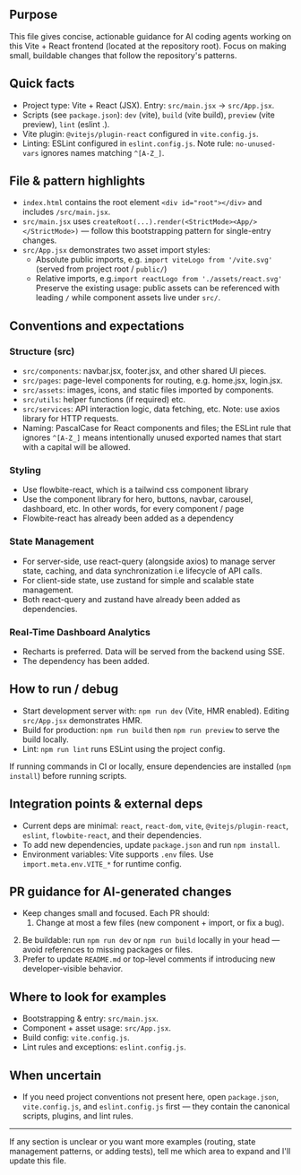 ## Purpose

This file gives concise, actionable guidance for AI coding agents working on this Vite + React frontend (located at the repository root). Focus on making small, buildable changes that follow the repository's patterns.

## Quick facts
- Project type: Vite + React (JSX). Entry: `src/main.jsx` -> `src/App.jsx`.
- Scripts (see `package.json`): `dev` (vite), `build` (vite build), `preview` (vite preview), `lint` (eslint .).
- Vite plugin: `@vitejs/plugin-react` configured in `vite.config.js`.
- Linting: ESLint configured in `eslint.config.js`. Note rule: `no-unused-vars` ignores names matching `^[A-Z_]`.

## File & pattern highlights
- `index.html` contains the root element `<div id="root"></div>` and includes `/src/main.jsx`.
- `src/main.jsx` uses `createRoot(...).render(<StrictMode><App/></StrictMode>)` — follow this bootstrapping pattern for single-entry changes.
- `src/App.jsx` demonstrates two asset import styles:
  - Absolute public imports, e.g. `import viteLogo from '/vite.svg'` (served from project root / `public/`)
  - Relative imports, e.g.`import reactLogo from './assets/react.svg'`
  Preserve the existing usage: public assets can be referenced with leading `/` while component assets live under `src/`.

## Conventions and expectations

### Structure (src)
- `src/components`: navbar.jsx, footer.jsx, and other shared UI pieces.
- `src/pages`: page-level components for routing, e.g. home.jsx, login.jsx.
- `src/assets`: images, icons, and static files imported by components.
- `src/utils`: helper functions (if required) etc.
- `src/services`: API interaction logic, data fetching, etc. Note: use axios library for HTTP requests.
- Naming: PascalCase for React components and files; the ESLint rule that ignores `^[A-Z_]` means intentionally unused exported names that start with a capital will be allowed.

### Styling
- Use flowbite-react, which is a tailwind css component library
- Use the component library for hero, buttons, navbar, carousel, dashboard, etc. In other words, for every component / page
- Flowbite-react has already been added as a dependency

### State Management
- For server-side, use react-query (alongside axios) to manage server state, caching, and data synchronization i.e lifecycle of API calls.
- For client-side state, use zustand for simple and scalable state management.
- Both react-query and zustand have already been added as dependencies.

### Real-Time Dashboard Analytics
- Recharts is preferred. Data will be served from the backend using SSE.
- The dependency has been added.

## How to run / debug
- Start development server with: `npm run dev` (Vite, HMR enabled). Editing `src/App.jsx` demonstrates HMR.
- Build for production: `npm run build` then `npm run preview` to serve the build locally.
- Lint: `npm run lint` runs ESLint using the project config.

If running commands in CI or locally, ensure dependencies are installed (`npm install`) before running scripts.

## Integration points & external deps
- Current deps are minimal: `react`, `react-dom`, `vite`, `@vitejs/plugin-react`, `eslint`, `flowbite-react`, and their dependencies.
- To add new dependencies, update `package.json` and run `npm install`.
- Environment variables: Vite supports `.env` files. Use `import.meta.env.VITE_*` for runtime config.

## PR guidance for AI-generated changes
- Keep changes small and focused. Each PR should:
  1. Change at most a few files (new component + import, or fix a bug).
 2. Be buildable: run `npm run dev` or `npm run build` locally in your head — avoid references to missing packages or files.
 3. Prefer to update `README.md` or top-level comments if introducing new developer-visible behavior.

## Where to look for examples
- Bootstrapping & entry: `src/main.jsx`.
- Component + asset usage: `src/App.jsx`.
- Build config: `vite.config.js`.
- Lint rules and exceptions: `eslint.config.js`.

## When uncertain
- If you need project conventions not present here, open `package.json`, `vite.config.js`, and `eslint.config.js` first — they contain the canonical scripts, plugins, and lint rules.

---
If any section is unclear or you want more examples (routing, state management patterns, or adding tests), tell me which area to expand and I'll update this file.
